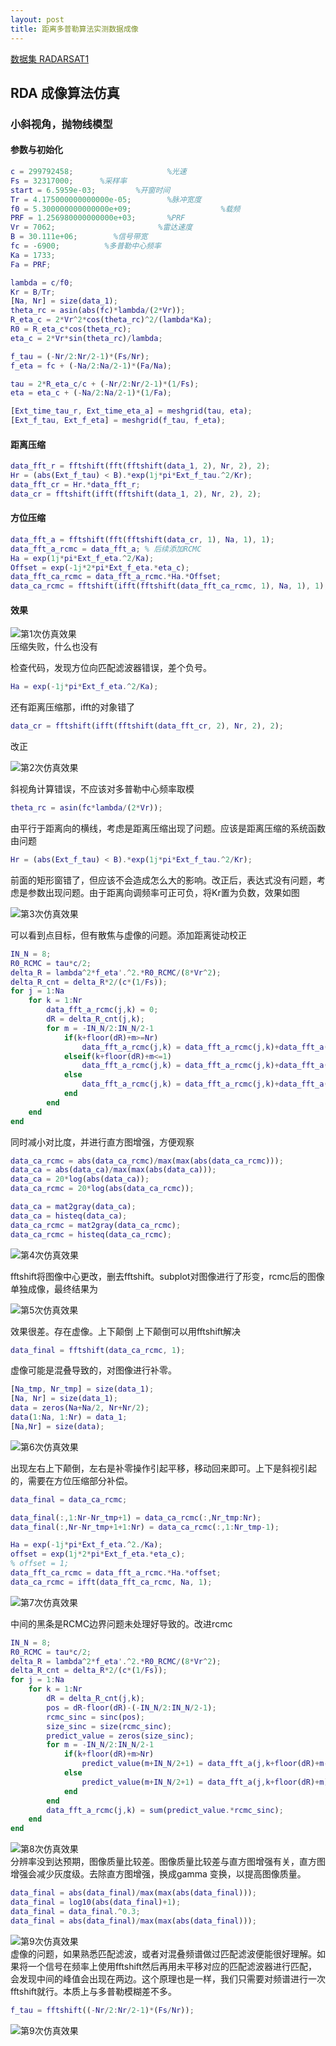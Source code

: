 ```yaml
---
layout: post
title: 距离多普勒算法实测数据成像
---
```


[数据集 RADARSAT1](https://github.com/wugfh/sar/tree/main/data/RadarSAT%E6%95%B0%E6%8D%AE/RadarSAT%E6%95%B0%E6%8D%AE) 

## RDA 成像算法仿真

### 小斜视角，抛物线模型

#### 参数与初始化
```matlab
c = 299792458;                     %光速
Fs = 32317000;      %采样率                                   
start = 6.5959e-03;         %开窗时间 
Tr = 4.175000000000000e-05;        %脉冲宽度                        
f0 = 5.300000000000000e+09;                    %载频                     
PRF = 1.256980000000000e+03;       %PRF                     
Vr = 7062;                       %雷达速度     
B = 30.111e+06;        %信号带宽
fc = -6900;          %多普勒中心频率
Ka = 1733;
Fa = PRF;

lambda = c/f0;
Kr = B/Tr;
[Na, Nr] = size(data_1);
theta_rc = asin(abs(fc)*lambda/(2*Vr));
R_eta_c = 2*Vr^2*cos(theta_rc)^2/(lambda*Ka);
R0 = R_eta_c*cos(theta_rc);
eta_c = 2*Vr*sin(theta_rc)/lambda;

f_tau = (-Nr/2:Nr/2-1)*(Fs/Nr);
f_eta = fc + (-Na/2:Na/2-1)*(Fa/Na);

tau = 2*R_eta_c/c + (-Nr/2:Nr/2-1)*(1/Fs);
eta = eta_c + (-Na/2:Na/2-1)*(1/Fa);

[Ext_time_tau_r, Ext_time_eta_a] = meshgrid(tau, eta);
[Ext_f_tau, Ext_f_eta] = meshgrid(f_tau, f_eta);

```

#### 距离压缩

```matlab
data_fft_r = fftshift(fft(fftshift(data_1, 2), Nr, 2), 2);
Hr = (abs(Ext_f_tau) < B).*exp(1j*pi*Ext_f_tau.^2/Kr);
data_fft_cr = Hr.*data_fft_r;
data_cr = fftshift(ifft(fftshift(data_1, 2), Nr, 2), 2);
```

#### 方位压缩
```matlab
data_fft_a = fftshift(fft(fftshift(data_cr, 1), Na, 1), 1);
data_fft_a_rcmc = data_fft_a; % 后续添加RCMC
Ha = exp(1j*pi*Ext_f_eta.^2/Ka);
Offset = exp(-1j*2*pi*Ext_f_eta.*eta_c);
data_fft_ca_rcmc = data_fft_a_rcmc.*Ha.*Offset;
data_ca_rcmc = fftshift(ifft(fftshift(data_fft_ca_rcmc, 1), Na, 1), 1);
```
#### 效果

![第1次仿真效果](/assets/rda_radarstat/sar_sim3_1.png)  
压缩失败，什么也没有  

检查代码，发现方位向匹配滤波器错误，差个负号。
```matlab
Ha = exp(-1j*pi*Ext_f_eta.^2/Ka);
```
还有距离压缩那，ifft的对象错了
```matlab
data_cr = fftshift(ifft(fftshift(data_fft_cr, 2), Nr, 2), 2);
```
改正

![第2次仿真效果](/assets/rda_radarstat/sar_sim3_2.png)  

斜视角计算错误，不应该对多普勒中心频率取模
```matlab
theta_rc = asin(fc*lambda/(2*Vr));
```

由平行于距离向的横线，考虑是距离压缩出现了问题。应该是距离压缩的系统函数由问题
```matlab
Hr = (abs(Ext_f_tau) < B).*exp(1j*pi*Ext_f_tau.^2/Kr);
```
前面的矩形窗错了，但应该不会造成怎么大的影响。改正后，表达式没有问题，考虑是参数出现问题。由于距离向调频率可正可负，将Kr置为负数，效果如图

![第3次仿真效果](/assets/rda_radarstat/sar_sim3_3.png)  

可以看到点目标，但有散焦与虚像的问题。添加距离徙动校正
```matlab
IN_N = 8;
R0_RCMC = tau*c/2;  
delta_R = lambda^2*f_eta'.^2.*R0_RCMC/(8*Vr^2);
delta_R_cnt = delta_R*2/(c*(1/Fs));
for j = 1:Na
    for k = 1:Nr
        data_fft_a_rcmc(j,k) = 0;
        dR = delta_R_cnt(j,k);
        for m = -IN_N/2:IN_N/2-1
            if(k+floor(dR)+m>=Nr)
                data_fft_a_rcmc(j,k) = data_fft_a_rcmc(j,k)+data_fft_a(j,Nr)*sinc(dR-(Nr-k));
            elseif(k+floor(dR)+m<=1)
                data_fft_a_rcmc(j,k) = data_fft_a_rcmc(j,k)+data_fft_a(j,1)*sinc(dR-(1-k));
            else
                data_fft_a_rcmc(j,k) = data_fft_a_rcmc(j,k)+data_fft_a(j,k+floor(dR)+m)*sinc(dR-floor(dR)-m);
            end
        end
    end
end

```
同时减小对比度，并进行直方图增强，方便观察
```matlab
data_ca_rcmc = abs(data_ca_rcmc)/max(max(abs(data_ca_rcmc)));
data_ca = abs(data_ca)/max(max(abs(data_ca)));
data_ca = 20*log(abs(data_ca));
data_ca_rcmc = 20*log(abs(data_ca_rcmc));

data_ca = mat2gray(data_ca);
data_ca = histeq(data_ca);
data_ca_rcmc = mat2gray(data_ca_rcmc);
data_ca_rcmc = histeq(data_ca_rcmc);

```

![第4次仿真效果](/assets/rda_radarstat/sar_sim3_4.png)  

fftshift将图像中心更改，删去fftshift。subplot对图像进行了形变，rcmc后的图像单独成像，最终结果为

![第5次仿真效果](/assets/rda_radarstat/sar_sim3_5.png)  

效果很差。存在虚像。上下颠倒
上下颠倒可以用fftshift解决
```matlab
data_final = fftshift(data_ca_rcmc, 1);

```
虚像可能是混叠导致的，对图像进行补零。

```matlab
[Na_tmp, Nr_tmp] = size(data_1);
[Na, Nr] = size(data_1);
data = zeros(Na+Na/2, Nr+Nr/2);
data(1:Na, 1:Nr) = data_1;
[Na,Nr] = size(data);
```

![第6次仿真效果](/assets/rda_radarstat/sar_sim3_6.png)  

出现左右上下颠倒，左右是补零操作引起平移，移动回来即可。上下是斜视引起的，需要在方位压缩部分补偿。

```matlab
data_final = data_ca_rcmc;

data_final(:,1:Nr-Nr_tmp+1) = data_ca_rcmc(:,Nr_tmp:Nr);
data_final(:,Nr-Nr_tmp+1+1:Nr) = data_ca_rcmc(:,1:Nr_tmp-1);
```

```matlab
Ha = exp(-1j*pi*Ext_f_eta.^2./Ka);
offset = exp(1j*2*pi*Ext_f_eta.*eta_c);
% offset = 1;
data_fft_ca_rcmc = data_fft_a_rcmc.*Ha.*offset;
data_ca_rcmc = ifft(data_fft_ca_rcmc, Na, 1);
```

![第7次仿真效果](/assets/rda_radarstat/sar_sim3_7.png)  

中间的黑条是RCMC边界问题未处理好导致的。改进rcmc
```matlab
IN_N = 8;
R0_RCMC = tau*c/2;  
delta_R = lambda^2*f_eta'.^2.*R0_RCMC/(8*Vr^2);
delta_R_cnt = delta_R*2/(c*(1/Fs));
for j = 1:Na
    for k = 1:Nr
        dR = delta_R_cnt(j,k);
        pos = dR-floor(dR)-(-IN_N/2:IN_N/2-1);
        rcmc_sinc = sinc(pos);
        size_sinc = size(rcmc_sinc);
        predict_value = zeros(size_sinc);
        for m = -IN_N/2:IN_N/2-1
            if(k+floor(dR)+m>Nr)
                predict_value(m+IN_N/2+1) = data_fft_a(j,k+floor(dR)+m-Nr);
            else
                predict_value(m+IN_N/2+1) = data_fft_a(j,k+floor(dR)+m);
            end
        end
        data_fft_a_rcmc(j,k) = sum(predict_value.*rcmc_sinc);
    end
end
```

![第8次仿真效果](/assets/rda_radarstat/sar_sim3_8.png)  
分辨率没到达预期，图像质量比较差。图像质量比较差与直方图增强有关，直方图增强会减少灰度级。去除直方图增强，换成gamma 变换，以提高图像质量。
```matlab
data_final = abs(data_final)/max(max(abs(data_final)));
data_final = log10(abs(data_final)+1);
data_final = data_final.^0.3;
data_final = abs(data_final)/max(max(abs(data_final)));
```

![第9次仿真效果](/assets/rda_radarstat/sar_sim3_9.png)  
虚像的问题，如果熟悉匹配滤波，或者对混叠频谱做过匹配滤波便能很好理解。如果将一个信号在频率上使用fftshift然后再用未平移对应的匹配滤波器进行匹配，会发现中间的峰值会出现在两边。这个原理也是一样，我们只需要对频谱进行一次fftshift就行。本质上与多普勒模糊差不多。

```matlab
f_tau = fftshift((-Nr/2:Nr/2-1)*(Fs/Nr));
```
![第9次仿真效果](/assets/rda_radarstat/sar_sim3_10.png)  